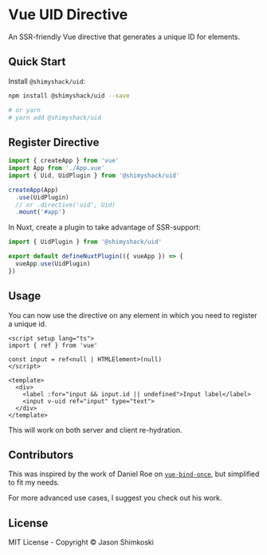 # Vue UID Directive

An SSR-friendly Vue directive that generates a unique ID for elements.

## Quick Start

Install `@shimyshack/uid`:

```bash
npm install @shimyshack/uid --save

# or yarn
# yarn add @shimyshack/uid
```

## Register Directive

```javascript
import { createApp } from 'vue'
import App from './App.vue'
import { Uid, UidPlugin } from '@shimyshack/uid'

createApp(App)
  .use(UidPlugin)
  // or .directive('uid', Uid)
  .mount('#app')
```

In Nuxt, create a plugin to take advantage of SSR-support:

```javascript
import { UidPlugin } from '@shimyshack/uid'

export default defineNuxtPlugin(({ vueApp }) => {
  vueApp.use(UidPlugin)
})
```

## Usage

You can now use the directive on any element in which you need to register a unique id.

```vue
<script setup lang="ts">
import { ref } from 'vue'

const input = ref<null | HTMLElement>(null)
</script>

<template>
  <div>
    <label :for="input && input.id || undefined">Input label</label>
    <input v-uid ref="input" type="text">
  </div>
</template>
```

This will work on both server and client re-hydration.

## Contributors

This was inspired by the work of Daniel Roe on [`vue-bind-once`](https://github.com/danielroe/vue-bind-once), but simplified to fit my needs.

For more advanced use cases, I suggest you check out his work.

## License

MIT License - Copyright &copy; Jason Shimkoski
